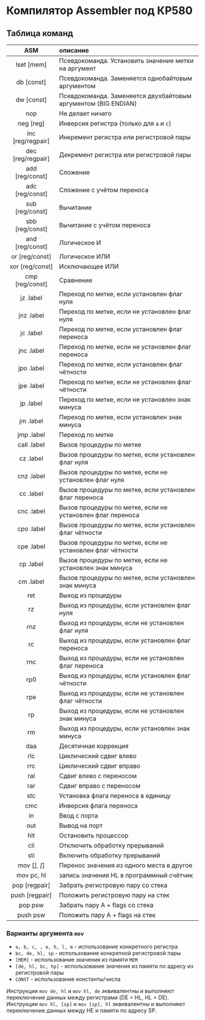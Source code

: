 # Компилятор Assembler под КР580

## Таблица команд
|        ASM        | описание                                                       |  
|:-----------------:|:---------------------------------------------------------------|
|    lset [mem]     | Псевдокоманда. Установить значение метки на аргумент           |
|    db [const]     | Псевдокоманда. Заменяется однобайтовым аргументом              |
|    dw [const]     | Псевдокоманда. Заменяется двухбайтовым аргументом (BIG ENDIAN) |
|        nop        | Не делает ничего                                               |
|     neg [reg]     | Инверсия регистра (только для `a` и `c`)                       |
| inc [reg/regpair] | Инкремент регистра или регистровой пары                        |
| dec [reg/regpair] | Декремент регистра или регистровой пары                        |
|  add [reg/const]  | Сложение                                                       |
|  adc [reg/const]  | Сложение с учётом переноса                                     |
|  sub [reg/const]  | Вычитание                                                      |
|  sbb [reg/const]  | Вычитание с учётом переноса                                    |
|  and [reg/const]  | Логическое И                                                   |
|  or [reg/const]   | Логическое ИЛИ                                                 |
|  xor [reg/const]  | Исключающее ИЛИ                                                |
|  cmp [reg/const]  | Сравнение                                                      |
|     jz .label     | Переход по метке, если установлен флаг нуля                    |
|    jnz .label     | Переход по метке, если не установлен флаг нуля                 |
|     jc .label     | Переход по метке, если установлен флаг переноса                |
|    jnc .label     | Переход по метке, если не установлен флаг переноса             |
|    jpo .label     | Переход по метке, если установлен флаг чётности                |
|    jpe .label     | Переход по метке, если не установлен флаг чётности             |
|     jp .label     | Переход по метке, если не установлен знак минуса               |
|     jm .label     | Переход по метке, если установлен знак минуса                  |
|    jmp .label     | Переход по метке                                               |
|    call .label    | Вызов процедуры по метке                                       |
|     cz .label     | Вызов процедуры по метке, если установлен флаг нуля            |
|    cnz .label     | Вызов процедуры по метке, если не установлен флаг нуля         |
|     cc .label     | Вызов процедуры по метке, если установлен флаг переноса        |
|    cnc .label     | Вызов процедуры по метке, если не установлен флаг переноса     |
|    cpo .label     | Вызов процедуры по метке, если установлен флаг чётности        |
|    cpe .label     | Вызов процедуры по метке, если не установлен флаг чётности     |
|     cp .label     | Вызов процедуры по метке, если не установлен знак минуса       |
|     cm .label     | Вызов процедуры по метке, если установлен знак минуса          |
|        ret        | Выход из процедуры                                             |
|        rz         | Выход из процедуры, если установлен флаг нуля                  |
|        rnz        | Выход из процедуры, если не установлен флаг нуля               |
|        rc         | Выход из процедуры, если установлен флаг переноса              |
|        rnc        | Выход из процедуры, если не установлен флаг переноса           |
|        rp0        | Выход из процедуры, если установлен флаг чётности              |
|        rpe        | Выход из процедуры, если не установлен флаг чётности           |
|        rp         | Выход из процедуры, если не установлен знак минуса             |
|        rm         | Выход из процедуры, если установлен знак минуса                |
|        daa        | Десятичная коррекция                                           |
|        rlc        | Циклический сдвиг влево                                        |
|        rrc        | Циклический сдвиг вправо                                       |
|        ral        | Сдвиг влево с переносом                                        |
|        rar        | Сдвиг вправо с переносом                                       |
|        stc        | Установка флага переноса в единицу                             |
|        cmc        | Инверсия флага переноса                                        |
|        in         | Ввод с порта                                                   |
|        out        | Вывод на порт                                                  |
|        hlt        | Остановить процессор                                           |
|        cli        | Отключить обработку прерываний                                 |
|        sti        | Включить обработку прерываний                                  |
|   mov [*], [*]    | Перенос значения из одного места в другое                      |
|    mov pc, hl     | запись значения HL в программный счётчик                       |
|   pop [regpair]   | Забрать регистровую пару со стека                              |
|  push [regpair]   | Положить регистровую пару на стек                              |
|      pop psw      | Забрать пару A + flags со стека                                |
|     push psw      | Положить пару A + flags на стек                                |

### Варианты аргумента `mov`
- `a, b, c, , e, h, l, m` - использование конкретного регистра
- `bc, de, hl, sp` - использование конкретной регистровой пары
- `[MEM]` - использование значения из памяти `MEM`
- `[de, hl, bc, hp]` - использование значения из памяти по адресу из регистровой пары
- `CONST` - использование константы/числа

Инструкции `mov de, hl` и `mov hl, de` эквивалентны и выполняют переключение данных между регистрами (DE = HL, HL = DE).\
Инструкции `mov hl, [sp]` и `mov [sp], hl` эквивалентны и выполняют переключение данных между HE и памяти по адресу SP.

